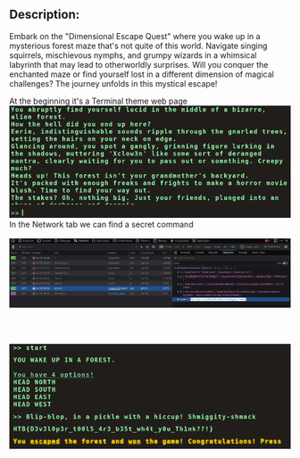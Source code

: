 <h2>
Description:</h2>
Embark on the "Dimensional Escape Quest" where you wake up in a mysterious forest maze that's not quite of this world. Navigate singing squirrels, mischievous nymphs, and grumpy wizards in a whimsical labyrinth that may lead to otherworldly surprises. Will you conquer the enchanted maze or find yourself lost in a different dimension of magical challenges? The journey unfolds in this mystical escape!

At the beginning it's a Terminal theme web page
<img src="https://github.com/Yazan03/CTF-Writeups2024/blob/main/HTB_cyber_apocalypse/WEB/images/1.PNG">
In the Network tab we can find a secret command
<br></br>
<img src="https://github.com/Yazan03/CTF-Writeups2024/blob/main/HTB_cyber_apocalypse/WEB/images/2.PNG">

<br></br>

<img src="https://github.com/Yazan03/CTF-Writeups2024/blob/main/HTB_cyber_apocalypse/WEB/images/3.PNG">

